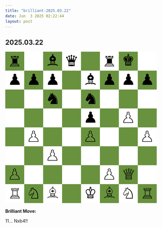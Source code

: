 ```yaml
---
title: "brilliant-2025.03.22"
date: Jun  3 2025 02:22:44
layout: post
---
```


## 2025.03.22

![](/images/brilliant-2025.03.22.png)

**Brilliant Move:**

11... Nxb4!!
